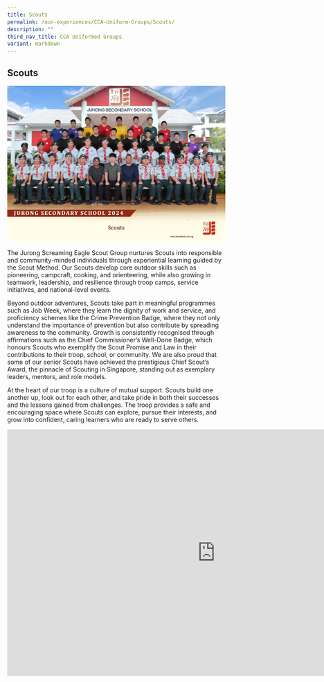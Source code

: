 ```yaml
---
title: Scouts
permalink: /our-experiences/CCA-Uniform-Groups/Scouts/
description: ""
third_nav_title: CCA Uniformed Groups
variant: markdown
---
```

## Scouts 
![Scouts 2024](/images/scouts_2.jpg)

The Jurong Screaming Eagle Scout Group nurtures Scouts into responsible and community-minded individuals through experiential learning guided by the Scout Method. Our Scouts develop core outdoor skills such as pioneering, campcraft, cooking, and orienteering, while also growing in teamwork, leadership, and resilience through troop camps, service initiatives, and national-level events.

Beyond outdoor adventures, Scouts take part in meaningful programmes such as Job Week, where they learn the dignity of work and service, and proficiency schemes like the Crime Prevention Badge, where they not only understand the importance of prevention but also contribute by spreading awareness to the community. Growth is consistently recognised through affirmations such as the Chief Commissioner’s Well-Done Badge, which honours Scouts who exemplify the Scout Promise and Law in their contributions to their troop, school, or community. We are also proud that some of our senior Scouts have achieved the prestigious Chief Scout’s Award, the pinnacle of Scouting in Singapore, standing out as exemplary leaders, mentors, and role models.

At the heart of our troop is a culture of mutual support. Scouts build one another up, look out for each other, and take pride in both their successes and the lessons gained from challenges. The troop provides a safe and encouraging space where Scouts can explore, pursue their interests, and grow into confident, caring learners who are ready to serve others.

<iframe allowfullscreen="true" height="569" width="960" frameborder="0" src="https://docs.google.com/presentation/d/e/2PACX-1vSePLjpU5HZSQ4z4nyyxC5vTw2vaV4MvnMafP2BWVYa53xyW-7YPiOVDn3aQukQYudU3YvenotdWbLJ/pubembed?start=true&amp;loop=true&amp;delayms=3000"></iframe>

